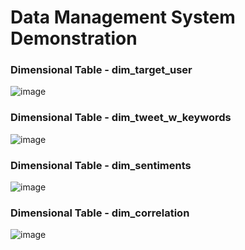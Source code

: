 # Data Management System Demonstration

### Dimensional Table - dim_target_user
![image](https://user-images.githubusercontent.com/105503334/215162167-55a070b7-1590-4800-8ae6-e45833a3b387.png)

### Dimensional Table - dim_tweet_w_keywords
![image](https://user-images.githubusercontent.com/105503334/215162408-5bfe6da7-0d66-4bcf-836e-76feba1f700c.png)

### Dimensional Table - dim_sentiments
![image](https://user-images.githubusercontent.com/105503334/215162641-b501054a-8b1b-4c78-902d-f8678ffba0b6.png)

### Dimensional Table - dim_correlation
![image](https://user-images.githubusercontent.com/105503334/215162815-c0b777cf-7f5c-4fcd-a49d-4e5f44f99046.png)
